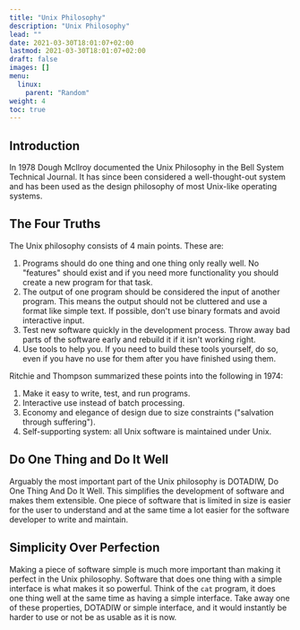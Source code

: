 ```yaml
---
title: "Unix Philosophy"
description: "Unix Philosophy"
lead: ""
date: 2021-03-30T18:01:07+02:00
lastmod: 2021-03-30T18:01:07+02:00
draft: false 
images: []
menu: 
  linux:
    parent: "Random"
weight: 4 
toc: true
---
```


## Introduction

In 1978 Dough Mcllroy documented the Unix Philosophy in the Bell System Technical Journal. It has since been considered a well-thought-out system and has been used as the design philosophy of most Unix-like operating systems. 

## The Four Truths

The Unix philosophy consists of 4 main points. These are:
1. Programs should do one thing and one thing only really well. No "features" should exist and if you need more functionality you should create a new program for that task.
2. The output of one program should be considered the input of another program. This means the output should not be cluttered and use a format like simple text. If possible, don't use binary formats and avoid interactive input.
3. Test new software quickly in the development process. Throw away bad parts of the software early and rebuild it if it isn't working right.
4. Use tools to help you. If you need to build these tools yourself, do so, even if you have no use for them after you have finished using them.

Ritchie and Thompson summarized these points into the following in 1974:
1. Make it easy to write, test, and run programs.
2. Interactive use instead of batch processing.
3. Economy and elegance of design due to size constraints ("salvation through suffering").
4. Self-supporting system: all Unix software is maintained under Unix.

## Do One Thing and Do It Well

Arguably the most important part of the Unix philosophy is DOTADIW, Do One Thing And Do It Well. This simplifies the development of software and makes them extensible. One piece of software that is limited in size is easier for the user to understand and at the same time a lot easier for the software developer to write and maintain. 

## Simplicity Over Perfection

Making a piece of software simple is much more important than making it perfect in the Unix philosophy. Software that does one thing with a simple interface is what makes it so powerful. Think of the `cat` program, it does one thing well at the same time as having a simple interface. Take away one of these properties, DOTADIW or simple interface, and it would instantly be harder to use or not be as usable as it is now.

